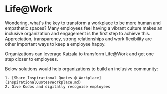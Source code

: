 # Life@Work
Wondering,  what's the key to transform a workplace to be more human and empathetic spaces? Many employees feel having a vibrant culture makes an inclusive organization and  engagement is the first step to achieve this. Appreciation, transparency, strong relationships and work flexibility are other important ways to keep a employee happy. 

Organizations can leverage Kaizala to transform Life@Work and get one step closer to employees.  

Below solutions would help organizations to build an inclusive community:

	1. [Share Inspirational Quotes @ Workplace](InspirationalQuotes@Workplace.md)
	2. Give Kudos and digitally recognise employees